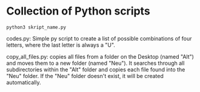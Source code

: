 # Collection of Python scripts

``python3 skript_name.py``

codes.py:  Simple py script to create a list of possible combinations of four letters, where the last letter is always a "U".

copy_all_files.py: copies all files from a folder on the Desktop (named "Alt") and moves them to a new folder (named "Neu"). It searches through all subdirectories within the "Alt" folder and copies each file found into the "Neu" folder. If the "Neu" folder doesn't exist, it will be created automatically.
